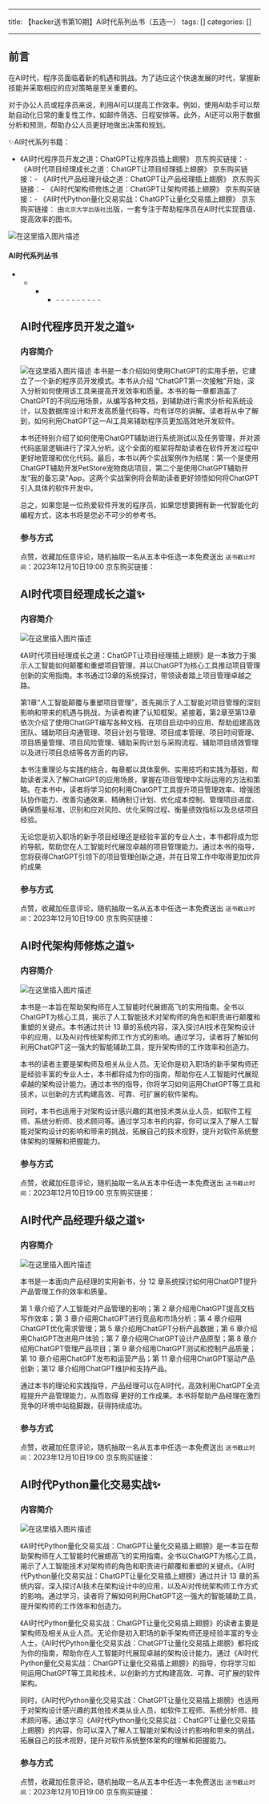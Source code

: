 
--- 
title:  【hacker送书第10期】AI时代系列丛书（五选一） 
tags: []
categories: [] 

---
## 前言

在AI时代，程序员面临着新的机遇和挑战。为了适应这个快速发展的时代，掌握新技能并采取相应的应对策略是至关重要的。

对于办公人员或程序员来说，利用AI可以提高工作效率。例如，使用AI助手可以帮助自动化日常的重复性工作，如邮件筛选、日程安排等。此外，AI还可以用于数据分析和预测，帮助办公人员更好地做出决策和规划。

✨AI时代系列书籍：
- 《AI时代程序员开发之道：ChatGPT让程序员插上翅膀》 京东购买链接：- 《AI时代项目经理成长之道：ChatGPT让项目经理插上翅膀》 京东购买链接：- 《AI时代产品经理升级之道：ChatGPT让产品经理插上翅膀》 京东购买链接：- 《AI时代架构师修炼之道：ChatGPT让架构师插上翅膀》 京东购买链接：- 《AI时代Python量化交易实战：ChatGPT让量化交易插上翅膀》 京东购买链接：
由`北京大学出版社`出版，一套专注于帮助程序员在AI时代实现晋级、提高效率的图书。

<img src="https://img-blog.csdnimg.cn/direct/f2a3e9e7c7454d44848681d346b4e884.jpeg" alt="在这里插入图片描述">



#### AI时代系列丛书
- - - <ul><li>- - - - - - - - - 


## AI时代程序员开发之道✨

### 内容简介

<img src="https://img-blog.csdnimg.cn/direct/ae980a239cb444439e988c527bbd3250.jpeg#pic_center" alt="在这里插入图片描述"> 本书是一本介绍如何使用ChatGPT的实用手册，它建立了一个新的程序员开发模式。本书从介绍 “ChatGPT第一次接触”开始，深入分析如何使用该工具来提高开发效率和质量。本书的每一章都涵盖了ChatGPT的不同应用场景，从编写各种文档，到辅助进行需求分析和系统设计，以及数据库设计和开发高质量代码等，均有详尽的讲解。读者将从中了解到，如何利用ChatGPT这一AI工具来辅助程序员更加高效地开发软件。

本书还特别介绍了如何使用ChatGPT辅助进行系统测试以及任务管理，并对源代码底层逻辑进行了深入分析。这个全面的框架将帮助读者在软件开发过程中更好地管理和优化代码。最后，本书以两个实战案例作为结尾：第一个是使用ChatGPT辅助开发PetStore宠物商店项目，第二个是使用ChatGPT辅助开发“我的备忘录”App。这两个实战案例将会帮助读者更好领悟如何将ChatGPT引入具体的软件开发中。

总之，如果您是一位热爱软件开发的程序员，如果您想要拥有新一代智能化的编程方式，这本书将是您必不可少的参考书。

### 参与方式

>  
 点赞，收藏加任意评论，随机抽取一名从五本中任选一本免费送出 `送书截止时间`：2023年12月10日19:00 京东购买链接： 


## AI时代项目经理成长之道✨

### 内容简介

<img src="https://img-blog.csdnimg.cn/direct/13b373e72d464daf9a5bbbe55963f174.jpeg#pic_center" alt="在这里插入图片描述">

《AI时代项目经理成长之道：ChatGPT让项目经理插上翅膀》是一本致力于揭示人工智能如何颠覆和重塑项目管理，并以ChatGPT为核心工具推动项目管理创新的实用指南。本书通过13章的系统探讨，带领读者踏上项目管理卓越之路。

第1章“人工智能颠覆与重塑项目管理”，首先揭示了人工智能对项目管理的深刻影响和带来的机遇与挑战，为读者构建了认知框架。紧接着，第2章至第13章依次介绍了使用ChatGPT编写各种文档、在项目启动中的应用、帮助组建高效团队、辅助项目沟通管理、项目计划与管理、项目成本管理、项目时间管理、项目质量管理、项目风险管理、辅助采购计划与采购流程、辅助项目绩效管理以及进行项目总结等各方面的内容。

本书注重理论与实践的结合，每章都以具体案例、实用技巧和实践为基础，帮助读者深入了解ChatGPT的应用场景，掌握在项目管理中实际运用的方法和策略。在本书中，读者将学习如何利用ChatGPT工具提升项目管理效率、增强团队协作能力、改善沟通效果、精确制订计划、优化成本控制、管理项目进度、确保质量标准、识别和应对风险、优化采购过程、衡量绩效指标以及总结项目经验。

无论您是初入职场的新手项目经理还是经验丰富的专业人士，本书都将成为您的导航，帮助您在人工智能时代展现卓越的项目管理能力。通过本书的指导，您将获得ChatGPT引领下的项目管理创新之道，并在日常工作中取得更加优异的成果

### 参与方式

>  
 点赞，收藏加任意评论，随机抽取一名从五本中任选一本免费送出 `送书截止时间`：2023年12月10日19:00 京东购买链接： 


## AI时代架构师修炼之道✨

### 内容简介

<img src="https://img-blog.csdnimg.cn/direct/9792a1880cc0437da4c47b8bb3c83f2c.jpeg#pic_center" alt="在这里插入图片描述">

本书是一本旨在帮助架构师在人工智能时代展翅高飞的实用指南。全书以ChatGPT为核心工具，揭示了人工智能技术对架构师的角色和职责进行颠覆和重塑的关键点。本书通过共计 13 章的系统内容，深入探讨AI技术在架构设计中的应用，以及AI对传统架构师工作方式的影响。通过学习，读者将了解如何利用ChatGPT这一强大的智能辅助工具，提升架构师的工作效率和创造力。

本书的读者主要是架构师及相关从业人员。无论你是初入职场的新手架构师还是经验丰富的专业人士，本书都将成为你的指南，帮助你在人工智能时代展现卓越的架构设计能力。通过本书的指导，你将学习如何运用ChatGPT等工具和技术，以创新的方式构建高效、可靠、可扩展的软件架构。

同时，本书也适用于对架构设计感兴趣的其他技术类从业人员，如软件工程师、系统分析师、技术顾问等。通过学习本书的内容，你可以深入了解人工智能对架构设计的影响和带来的挑战，拓展自己的技术视野，提升对软件系统整体架构的理解和把握能力。

### 参与方式

>  
 点赞，收藏加任意评论，随机抽取一名从五本中任选一本免费送出 `送书截止时间`：2023年12月10日19:00 京东购买链接： 


## AI时代产品经理升级之道✨

### 内容简介

<img src="https://img-blog.csdnimg.cn/direct/fd3a71c007354a23900d633c1f6391a0.jpeg#pic_center" alt="在这里插入图片描述">

本书是一本面向产品经理的实用新书，分 12 章系统探讨如何用ChatGPT提升产品管理工作的效率和质量。

第 1 章介绍了人工智能对产品管理的影响；第 2 章介绍用ChatGPT提高文档写作效率；第 3 章介绍用ChatGPT进行竞品和市场分析；第 4 章介绍用ChatGPT优化需求管理；第 5 章介绍用ChatGPT分析产品数据；第 6 章介绍用ChatGPT改进用户体验；第 7 章介绍用ChatGPT设计产品原型；第 8 章介绍用ChatGPT管理产品项目；第 9 章介绍用ChatGPT测试和控制产品质量；第 10 章介绍用ChatGPT发布和运营产品；第 11 章介绍用ChatGPT驱动产品创新；第12 章介绍用ChatGPT维护和支持产品。

通过本书的理论和实践指导，产品经理可以在AI时代，高效利用ChatGPT全流程提升产品管理能力，从而取得 更好的工作成果。本书将帮助产品经理在激烈竞争的环境中站稳脚跟，获得持续成功。

### 参与方式

>  
 点赞，收藏加任意评论，随机抽取一名从五本中任选一本免费送出 `送书截止时间`：2023年12月10日19:00 京东购买链接： 


## AI时代Python量化交易实战✨

### 内容简介

<img src="https://img-blog.csdnimg.cn/direct/7c3378ef75f94e4a82c93df0ae068293.jpeg#pic_center" alt="在这里插入图片描述">

《AI时代Python量化交易实战：ChatGPT让量化交易插上翅膀》是一本旨在帮助架构师在人工智能时代展翅高飞的实用指南。全书以ChatGPT为核心工具，揭示了人工智能技术对架构师的角色和职责进行颠覆和重塑的关键点。《AI时代Python量化交易实战：ChatGPT让量化交易插上翅膀》通过共计 13 章的系统内容，深入探讨AI技术在架构设计中的应用，以及AI对传统架构师工作方式的影响。通过学习，读者将了解如何利用ChatGPT这一强大的智能辅助工具，提升架构师的工作效率和创造力。

《AI时代Python量化交易实战：ChatGPT让量化交易插上翅膀》的读者主要是架构师及相关从业人员。无论你是初入职场的新手架构师还是经验丰富的专业人士，《AI时代Python量化交易实战：ChatGPT让量化交易插上翅膀》都将成为你的指南，帮助你在人工智能时代展现卓越的架构设计能力。通过《AI时代Python量化交易实战：ChatGPT让量化交易插上翅膀》的指导，你将学习如何运用ChatGPT等工具和技术，以创新的方式构建高效、可靠、可扩展的软件架构。

同时，《AI时代Python量化交易实战：ChatGPT让量化交易插上翅膀》也适用于对架构设计感兴趣的其他技术类从业人员，如软件工程师、系统分析师、技术顾问等。通过学习《AI时代Python量化交易实战：ChatGPT让量化交易插上翅膀》的内容，你可以深入了解人工智能对架构设计的影响和带来的挑战，拓展自己的技术视野，提升对软件系统整体架构的理解和把握能力。

### 参与方式

>  
 点赞，收藏加任意评论，随机抽取一名从五本中任选一本免费送出 `送书截止时间`：2023年12月10日19:00 京东购买链接： 

